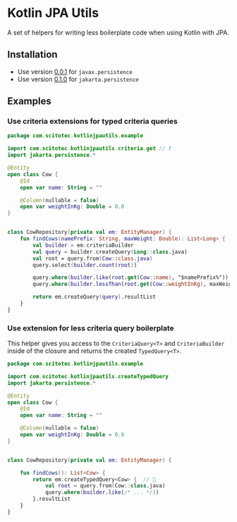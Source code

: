 # Kotlin JPA Utils

A set of helpers for writing less boilerplate code when using Kotlin with JPA.

## Installation

* Use version [0.0.1](https://mvnrepository.com/artifact/com.scitotec.kotlinjpautils/kotlin-jpa-utils/0.0.1)
  for `javax.persistence`
* Use version [0.1.0](https://mvnrepository.com/artifact/com.scitotec.kotlinjpautils/kotlin-jpa-utils/0.1.0)
  for `jakarta.persistence`

## Examples

### Use criteria extensions for typed criteria queries

```kotlin
package com.scitotec.kotlinjpautils.example

import com.scitotec.kotlinjpautils.criteria.get // ❗️
import jakarta.persistence.*

@Entity
open class Cow {
    @Id
    open var name: String = ""

    @Column(nullable = false)
    open var weightInKg: Double = 0.0
}


class CowRepository(private val em: EntityManager) {
    fun findCows(namePrefix: String, maxWeight: Double): List<Long> {
        val builder = em.criteriaBuilder
        val query = builder.createQuery(Long::class.java)
        val root = query.from(Cow::class.java)
        query.select(builder.count(root))

        query.where(builder.like(root.get(Cow::name), "$namePrefix%"))      // 🎉 typed access
        query.where(builder.lessThan(root.get(Cow::weightInKg), maxWeight)) // 🎉 typed access

        return em.createQuery(query).resultList
    }
}
```

### Use extension for less criteria query boilerplate

This helper gives you access to the `CriteriaQuery<T>` and `CriteriaBuilder` inside of the closure and returns the
created `TypedQuery<T>`.

```kotlin
package com.scitotec.kotlinjpautils.example

import com.scitotec.kotlinjpautils.createTypedQuery
import jakarta.persistence.*

@Entity
open class Cow {
    @Id
    open var name: String = ""

    @Column(nullable = false)
    open var weightInKg: Double = 0.0
}


class CowRepository(private val em: EntityManager) {

    fun findCows(): List<Cow> {
        return em.createTypedQuery<Cow> {  // 🎉
            val root = query.from(Cow::class.java)
            query.where(builder.like(/* ... */))
        }.resultList
    }
}
```